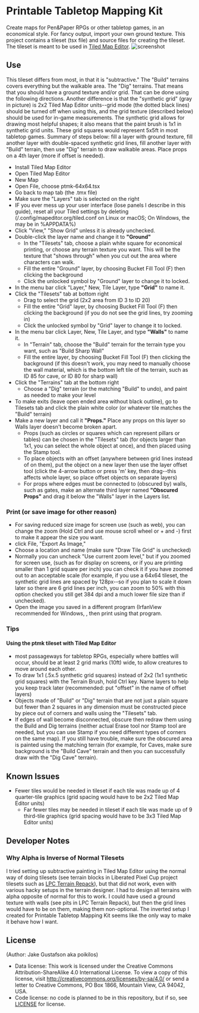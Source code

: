 # Printable Tabletop Mapping Kit
Create maps for Pen&amp;Paper RPGs or other tabletop games, in an economical style. For fancy output, import your own ground texture. This project contains a tileset (tsx file) and source files for creating the tileset. The tileset is meant to be used in [Tiled Map Editor](https://www.mapeditor.org/).
![screenshot](https://github.com/poikilos/PrintableTabletopMappingKit/raw/master/screenshot.png)

## Use
This tileset differs from most, in that it is "subtractive." The "Build" terrains covers everything but the walkable area. The "Dig" terrains. That means that you should have a ground texture and/or grid. That can be done using the following directions. Another difference is that the "synthetic grid" (gray in picture) is 2x2 Tiled Map Editor units--grid mode (the dotted black lines) should be turned off when using this, and the grid texture (described below) should be used for in-game measurements. The synthetic grid allows for drawing most helpful shapes; it also means that the paint brush is 1x1 in synthetic grid units. These grid squares would represent 5x5ft in most tabletop games. Summary of steps below: fill a layer with ground texture, fill another layer with double-spaced synthetic grid lines, fill another layer with "Build" terrain, then use "Dig" terrain to draw walkable areas. Place props on a 4th layer (more if offset is needed). 
* Install Tiled Map Editor
* Open Tiled Map Editor
* New Map
* Open File, choose ptmk-64x64.tsx
* Go back to map tab (the .tmx file)
* Make sure the "Layers" tab is selected on the right
* IF you ever mess up your user interface (lose panels I describe in this guide), reset all your Tiled settings by deleting (/.config/mapeditor.org/tiled.conf on Linux or macOS; On Windows, the may be in %APPDATA%)
* Click "View," "Show Grid" unless it is already unchecked.
* Double-click the layer name and change it to **"Ground"**
  * In the "Tilesets" tab, choose a plain white square for economical printing, or choose any terrain texture you want. This will be the texture that "shows through" when you cut out the area where characters can walk.
  * Fill the entire "Ground" layer, by choosing Bucket Fill Tool (F) then clicking the background
  * Click the unlocked symbol by "Ground" layer to change it to locked.
* In the menu bar click "Layer," New, Tile Layer, type **"Grid"** to name it.
* Click the "Tilesets" tab at bottom right
  * Drag to select the grid (2x2 area from ID 3 to ID 20)
  * Fill the entire "Grid" layer, by choosing Bucket Fill Tool (F) then clicking the background
    (if you do not see the grid lines, try zooming in)
  * Click the unlocked symbol by "Grid" layer to change it to locked.
* In the menu bar click Layer, New, Tile Layer, and type **"Walls"** to name it.
  * In "Terrain" tab, choose the "Build" terrain for the terrain type you want, such as "Build Sharp Wall"
  * Fill the entire layer, by choosing Bucket Fill Tool (F) then clicking the background
  (if this doesn't work, you may need to manually choose the wall material, which is the bottom left tile of the terrain, such as ID 85 for cave, or ID 80 for sharp wall)
* Click the "Terrains" tab at the bottom right
  * Choose a "Dig" terrain (or the matching "Build" to undo), and paint as needed to make your level
* To make exits (leave open ended area without black outline), go to Tilesets tab and click the plain white color (or whatever tile matches the "Build" terrain)
* Make a new layer and call it **"Props."** Place any props on this layer so Walls layer doesn't become broken apart.
  * Props (such as circles or squares which can represent pillars or tables) can be chosen in the "Tilesets" tab (for objects larger than 1x1, you can select the whole object at once), and then placed using the Stamp tool.
  * To place objects with an offset (anywhere between grid lines instead of on them), put the object on a new layer then use the layer offset tool (click the 4-arrow button or press 'm' key, then drag--this affects whole layer, so place offset objects on separate layers)
  * For props where edges must be connected to (obscured by) walls, such as gates, make an alternate third layer named **"Obscured Props"** and drag it below the "Walls" layer in the Layers list.

### Print (or save image for other reason)
  * For saving reduced size image for screen use (such as web), you can change the zoom (Hold Ctrl and use mouse scroll wheel or + and -) first to make it appear the size you want.
  * click File, "Export As Image,"
  * Choose a location and name (make sure "Draw Tile Grid" is unchecked)
  * Normally you can uncheck "Use current zoom level," but if you zoomed for screen use, (such as for display on screens, or if you are printing smaller than 1 grid square per inch) you can check it if you have zoomed out to an acceptable scale (for example, if you use a 64x64 tileset, the synthetic grid lines are spaced by 128px--so if you plan to scale it down later so there are 6 grid lines per inch, you can zoom to 50% with this option checked you still get 384 dpi and a much lower file size than if unchecked).
  * Open the image you saved in a different program (IrfanView recommended for Windows, , then print using that program.

### Tips
#### Using the ptmk tileset with Tiled Map Editor
* most passageways for tabletop RPGs, especially where battles will occur, should be at least 2 grid marks (10ft) wide, to allow creatures to move around each other.
* To draw 1x1 (.5x.5 synthetic grid squares) instead of 2x2 (1x1 synthetic grid squares) with the Terrain Brush, hold Ctrl key. Name layers to help you keep track later (recommended: put "offset" in the name of offset layers)
* Objects made of "Build" or "Dig" terrain that are not just a plain square but fewer than 2 squares in any dimension must be constructed piece by piece out of corners and walls using the "Tilesets" tab.
* If edges of wall become disconnected, obscure then redraw them using the Build and Dig terrains (neither actual Erase tool nor Stamp tool are needed, but you can use Stamp if you need different types of corners on the same map). If you still have trouble, make sure the obscured area is painted using the matching terrain (for example, for Caves, make sure background is the "Build Cave" terrain and then you can successfully draw with the "Dig Cave" terrain).

## Known Issues
* Fewer tiles would be needed in tileset if each tile was made up of 4 quarter-tile graphics (grid spacing would have to be 2x2 Tiled Map Editor units)
  * Far fewer tiles may be needed in tileset if each tile was made up of 9 third-tile graphics (grid spacing would have to be 3x3 Tiled Map Editor units)

## Developer Notes
### Why Alpha is Inverse of Normal Tilesets
I tried setting up subtractive painting in Tiled Map Editor using the normal way of doing tilesets (see terrain blocks in Liberated Pixel Cup project tilesets such as [LPC Terrain Repack](https://opengameart.org/content/lpc-terrain-repack)), but that did not work, even with various hacky setups in the terrain designer. I had to design all terrains with alpha opposite of normal for this to work. I could have used a ground texture with walls (see pits in LPC Terrain Repack), but then the grid lines would have to be on them, making them non-optional. The inverted setup I created for Printable Tabletop Mapping Kit seems like the only way to make it behave how I want.

## License
(Author: Jake Gustafson aka poikilos)
* Data license: This work is licensed under the Creative Commons Attribution-ShareAlike 4.0 International License. To view a copy of this license, visit http://creativecommons.org/licenses/by-sa/4.0/ or send a letter to Creative Commons, PO Box 1866, Mountain View, CA 94042, USA.
* Code license: no code is planned to be in this repository, but if so, see [LICENSE](https://github.com/poikilos/PrintableTabletopMappingKit/blob/master/LICENSE) for license.

